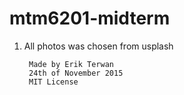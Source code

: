 # mtm6201-midterm



1. All photos was chosen from usplash 

     <!-- Hamburger menu -->
        Made by Erik Terwan   
        24th of November 2015   
        MIT License       